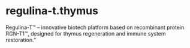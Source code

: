 # regulina-t.thymus
Regulina-T™ – innovative biotech platform based on recombinant protein RGN-T1™, designed for thymus regeneration and immune system restoration.”
